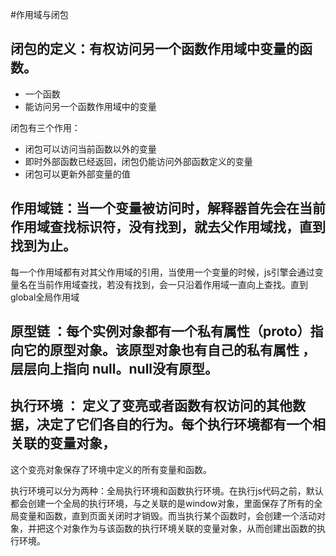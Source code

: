  #作用域与闭包

## 闭包的定义：有权访问另一个函数作用域中变量的函数。

 + 一个函数
 + 能访问另一个函数作用域中的变量
  
闭包有三个作用：

 + 闭包可以访问当前函数以外的变量
 + 即时外部函数已经返回，闭包仍能访问外部函数定义的变量
 + 闭包可以更新外部变量的值


## 作用域链：当一个变量被访问时，解释器首先会在当前作用域查找标识符，没有找到，就去父作用域找，直到找到为止。
每一个作用域都有对其父作用域的引用，当使用一个变量的时候，js引擎会通过变量名在当前作用域查找，若没有找到，会一只沿着作用域一直向上查找。直到global全局作用域


## 原型链 ：每个实例对象都有一个私有属性（__proto__）指向它的原型对象。该原型对象也有自己的私有属性 ，层层向上指向 null。null没有原型。

## 执行环境 ： 定义了变亮或者函数有权访问的其他数据，决定了它们各自的行为。每个执行环境都有一个相关联的变量对象，
这个变亮对象保存了环境中定义的所有变量和函数。

执行环境可以分为两种：全局执行环境和函数执行环境。在执行js代码之前，默认都会创建一个全局的执行环境，与之关联的是window对象，里面保存了所有的全局变量和函数，直到页面关闭时才销毁。而当执行某个函数时，会创建一个活动对象，并把这个对象作为与该函数的执行环境关联的变量对象，从而创建出函数的执行环境。
